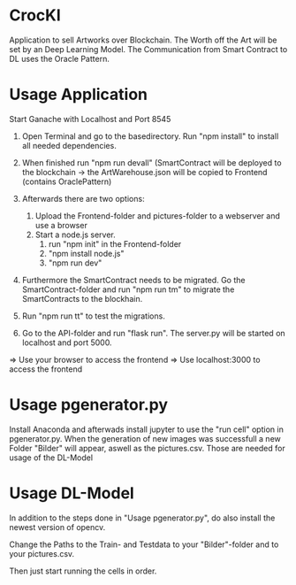 # CrocKI
Application to sell Artworks over Blockchain. The Worth off the Art will be set by an Deep Learning Model. 
The Communication from Smart Contract to DL uses the Oracle Pattern. 

# Usage Application
Start Ganache with Localhost and Port 8545

1. Open Terminal and go to the basedirectory. Run "npm install" to      install all needed dependencies. 
2. When finished run "npm run devall" (SmartContract will be            deployed to the blockchain -> the ArtWarehouse.json will be          copied to Frontend (contains OraclePattern)
3.  Afterwards there are two options:
    1. Upload the Frontend-folder and pictures-folder to a webserver and use a browser
    2. Start a node.js server.
        1. run "npm init" in the Frontend-folder
        2. "npm install node.js"
        3. "npm run dev"

4.  Furthermore the SmartContract needs to be migrated. Go the           SmartContract-folder and run "npm run tm" to migrate the             SmartContracts to the blockhain.

5.  Run "npm run tt" to test the migrations.

6.  Go to the API-folder and run "flask run". The server.py will be      started on localhost and port 5000.

=> Use your browser to access the frontend
=> Use localhost:3000 to access the frontend

# Usage pgenerator.py
Install Anaconda and afterwads install jupyter to use the "run cell" option in pgenerator.py. When the generation of new images was successfull a new Folder "Bilder" will appear, aswell as the pictures.csv. Those are needed for usage of the DL-Model

# Usage DL-Model
In addition to the steps done in "Usage pgenerator.py", do also install the newest version of opencv.

Change the Paths to the Train- and Testdata to your "Bilder"-folder and to your pictures.csv.

Then just start running the cells in order.